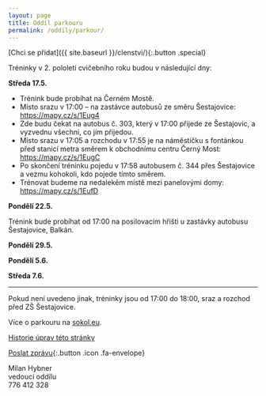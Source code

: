 ```yaml
---
layout: page
title: Oddíl parkouru
permalink: /oddily/parkour/
---
```


[Chci se přidat]({{ site.baseurl }}/clenstvi/){:.button .special}

Tréninky v 2. pololetí cvičebního roku budou v následující dny:


**Středa 17.5.**

* Trénink bude probíhat na Černém Mostě.
* Místo srazu v 17:00 – na zastávce autobusů ze směru Šestajovice: <https://mapy.cz/s/1Eug4>
* Zde budu čekat na autobus č. 303, který v 17:00 přijede ze Šestajovic, a vyzvednu všechni, co jím přijedou.
* Místo srazu v 17:05 a rozchodu v 17:55 je na náměstíčku s fontánkou před stanicí metra směrem k obchodnímu centru Černý Most: <https://mapy.cz/s/1EugC>
* Po skončení tréninku pojedu v 17:58 autobusem č. 344 přes Šestajovice a vezmu kohokoli, kdo pojede tímto směrem.
* Trénovat budeme na nedalekém místě mezi panelovými domy: <https://mapy.cz/s/1EufD>


**Pondělí 22.5.**

Trénink bude probíhat od 17:00 na posilovacím hřišti u zastávky autobusu Šestajovice, Balkán.


**Pondělí 29.5.**

**Pondělí 5.6.**

**Středa 7.6.**

---

Pokud není uvedeno jinak, tréninky jsou od 17:00 do 18:00, sraz a rozchod před ZŠ Šestajovice.

Více o parkouru na [sokol.eu](http://sokol.eu/obsah/3371/).

[Historie úprav této stránky](https://github.com/milanhybner/sokolsestajovice.cz/commits/gh-pages/oddily/parkour)

[Poslat zprávu](#f){:.button .icon .fa-envelope}

Milan Hybner  
vedoucí oddílu  
776 412 328

